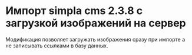 # Импорт simpla cms 2.3.8 с загрузкой изображений на сервер 

Модификация позволяет загружать изображения сразу при импорте а не записывать ссылками в базу данных.